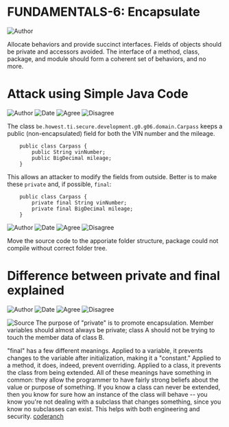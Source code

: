 # FUNDAMENTALS-6: Encapsulate
![Author](https://img.shields.io/badge/Author-Oracle-blue.svg)

Allocate behaviors and provide succinct interfaces. Fields of objects should be private and accessors avoided. The interface of a method, class, package, and module should form a coherent set of behaviors, and no more.

# Attack using Simple Java Code
![Author](https://img.shields.io/badge/Author-Bart.Devriendt-blue.svg)
![Date](https://img.shields.io/badge/Date-20171001-lightgrey.svg)
![Agree](https://img.shields.io/badge/AGREE-6-green.svg)
![Disagree](https://img.shields.io/badge/DISAGREE-0-red.svg)

The class ```be.howest.ti.secure.development.g0.g06.domain.Carpass``` keeps a public (non-encapsulated) field for both the VIN number and the mileage.  
 
        public class Carpass {
            public String vinNumber;
            public BigDecimal mileage;
        }

This allows an attacker to modify the fields from outside.  Better is to make these ```private``` and, if possible, 
```final```:

        public class Carpass {
            private final String vinNumber;
            private final BigDecimal mileage;
        }
![Author](https://img.shields.io/badge/Author-Sven.Meuleman-blue.svg)
![Date](https://img.shields.io/badge/Date-20171223-lightgrey.svg)
![Agree](https://img.shields.io/badge/AGREE-0-green.svg)
![Disagree](https://img.shields.io/badge/DISAGREE-0-red.svg)

Move the source code to the apporiate folder structure, package could not compile without correct folder tree.

# Difference between private and final explained
![Author](https://img.shields.io/badge/Author-Sven.Meuleman-blue.svg)
![Date](https://img.shields.io/badge/Date-20171224-lightgrey.svg)
![Agree](https://img.shields.io/badge/AGREE-0-green.svg)
![Disagree](https://img.shields.io/badge/DISAGREE-0-red.svg)

![Source](https://img.shields.io/badge/Source-Ernest.Friedman--Hill-orange.svg)
The purpose of "private" is to promote encapsulation. Member variables should almost always be private; class A should not be trying to touch the member data of class B.

"final" has a few different meanings. Applied to a variable, it prevents changes to the variable after initialization, making it a "constant." Applied to a method, it does, indeed, prevent overriding. Applied to a class, it prevents the class from being extended. All of these meanings have something in common: they allow the programmer to have fairly strong beliefs about the value or purpose of something. If you know a class can never be extended, then you know for sure how an instance of the class will behave -- you know you're not dealing with a subclass that changes something, since you know no subclasses can exist. This helps with both engineering and security.
[coderanch](https://coderanch.com/t/404696/java/Difference-Private-Final)

